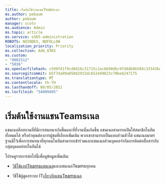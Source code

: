 ```yaml
---
title: เริ่มต้นใช้งานแชนTeamsเนล
ms.author: pebaum
author: pebaum
manager: scotv
ms.audience: Admin
ms.topic: article
ms.service: o365-administration
ROBOTS: NOINDEX, NOFOLLOW
localization_priority: Priority
ms.collection: Adm_O365
ms.custom:
- "9002512"
- "5036"
ms.openlocfilehash: c599fd1f9cd8d16c31715c2acb690dbc9fd8db0b504c333436e43634c747f2d8
ms.sourcegitcommit: b5f7da89a650d2915dc652449623c78be6247175
ms.translationtype: MT
ms.contentlocale: th-TH
ms.lasthandoff: 08/05/2021
ms.locfileid: "54089495"
---
```

# <a name="get-started-with-teams-channels"></a>เริ่มต้นใช้งานแชนTeamsเนล

แชนเนลคือสถานที่ที่มีการสนทนาเกิดขึ้นและที่ที่งานนั้นเกิดขึ้น แชนเนลสามารถเปิดให้สมาชิกในทีมทั้งหมดได้ หรือถ้าคุณต้องการผู้ชมที่เลือกเพิ่มเติม พวกเขาสามารถเป็นแบบส่วนตัวได้ แชนเนลมาตรฐานมีไว้เพื่อการสนทนาที่ทุกคนในทีมสามารถเข้าร่วมและแชนเนลส่วนบุคคลจํากัดการติดต่อสื่อสารกับกลุ่มบุคคลย่อยในทีมได้

โปรดดูรายการต่อไปนี้เพื่อดูข้อมูลเพิ่มเติม:

- [วิธีใช้แอปTeamsแชนเนล](https://support.office.com/article/teams-and-channels-df38ae23-8f85-46d3-b071-cb11b9de5499)และแชนเนลTeamsทุกคน

- วิธีใช้ผู้ดูแลระบบ IT[เกี่ยวกับแชนTeamsเนล](https://docs.microsoft.com/microsoftteams/teams-channels-overview) 
